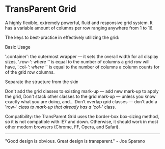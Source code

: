 TransParent Grid
================

A highly flexible, extremely powerful, fluid and responsive grid system. It has a variable amount of columns per row ranging anywhere from 1 to 16.

The keys to best-practice in effectively utilizing the grid:

Basic Usage

'.container': the outermost wrapper — it sets the overall width for all display sizes,
'.row-*': where '*' is equal to the number of columns a grid row will have,
'.col-*': where '*' is equal to the number of columns a column counts for of the grid row columns.

Separate the structure from the skin

Don't add the grid classes to existing mark-up — add new mark-up to apply the grid,
Don't stack other classes to the grid mark-up — unless you know exactly what you are doing, and…
Don't overlap grid classes — don't add a 'row-*' class to mark-up that already has a 'col-*' class.

Compatibility: the TransParent Grid uses the border-box box-sizing method, so it is not compatible with IE7 and down. Otherwise, it should work in most other modern browsers (Chrome, FF, Opera, and Safari).

-----------------------------------------------------------------------------
"Good design is obvious. Great design is transparent." - Joe Sparano
